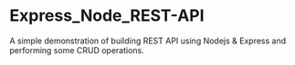 # Express_Node_REST-API
A simple demonstration of building REST API using Nodejs &amp; Express and performing some CRUD operations.
